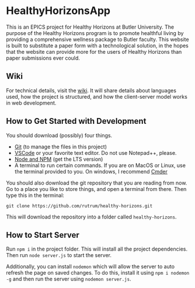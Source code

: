# HealthyHorizonsApp

This is an EPICS project for Healthy Horizons at Butler University. The purpose of the Healthy Horizons program is to promote healthful living by providing a comprehensive wellness package to Butler faculty. This website is built to substitute a paper form with a technological solution, in the hopes that the website can provide more for the users of Healthy Horizons than paper submissions ever could.

## Wiki

For technical details, visit the [wiki](https://github.com/rutrum/healthy-horizons/wiki).  It will share details about languages used, how the project is structured, and how the client-server model works in web development.

## How to Get Started with Development

You should download (possibly) four things.
* [Git](https://git-scm.com/downloads) (to manage the files in this project)
* [VSCode](https://code.visualstudio.com/download) or your favorite text editor. Do not use Notepad++, please.
* [Node and NPM](https://nodejs.org/en/) (get the LTS version)
* A terminal to run certain commands.  If you are on MacOS or Linux, use the terminal provided to you.  On windows, I recommend [Cmder](https://cmder.net/)

You should also download the git repository that you are reading from now.  Go to a place you like to store things, and open a terminal from there.  Then type this in the terminal:
```
git clone https://github.com/rutrum/healthy-horizons.git
```
This will download the repository into a folder called `healthy-horizons`.

## How to Start Server

Run `npm i` in the project folder.  This will install all the project dependencies.  Then run `node server.js` to start the server.

Additionally, you can install `nodemon` which will allow the server to auto refresh the page on saved changes.  To do this, install it using `npm i nodemon -g` and then run the server using `nodemon server.js`.